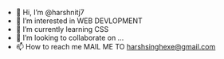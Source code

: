 - 👋 Hi, I’m @harshnitj7
- 👀 I’m interested in WEB DEVLOPMENT
- 🌱 I’m currently learning CSS
- 💞️ I’m looking to collaborate on ...
- 📫 How to reach me MAIL ME TO harshsinghexe@gmail.com

<!---
harshnitj7/harshnitj7 is a ✨ special ✨ repository because its `README.md` (this file) appears on your GitHub profile.
You can click the Preview link to take a look at your changes.
--->
